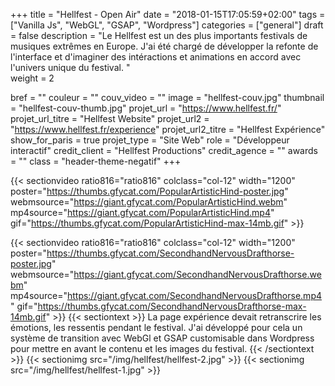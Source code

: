 +++
title = "Hellfest - Open Air"
date = "2018-01-15T17:05:59+02:00"
tags = ["Vanilla Js", "WebGL", "GSAP", "Wordpress"]
categories = ["general"]
draft = false
description = "Le Hellfest est un des plus importants festivals de musiques extrêmes en Europe. J'ai été chargé de développer la refonte de l'interface et d'imaginer des intéractions et animations en accord avec l'univers unique du festival. "  
weight = 2

bref = ""
couleur = ""
couv_video = ""
image = "hellfest-couv.jpg"
thumbnail = "hellfest-couv-thumb.jpg"
projet_url = "https://www.hellfest.fr/"
projet_url_titre = "Hellfest Website"
projet_url2 = "https://www.hellfest.fr/experience"
projet_url2_titre = "Hellfest Expérience"
show_for_paris = true
projet_type = "Site Web"
role = "Développeur interactif"
credit_client = "Hellfest Productions"
credit_agence = ""
awards = ""
class = "header-theme-negatif"
+++
 
{{< sectionvideo ratio816="ratio816" colclass="col-12" width="1200" poster="https://thumbs.gfycat.com/PopularArtisticHind-poster.jpg" 
webmsource="https://giant.gfycat.com/PopularArtisticHind.webm" 
mp4source="https://giant.gfycat.com/PopularArtisticHind.mp4" 
gif="https://thumbs.gfycat.com/PopularArtisticHind-max-14mb.gif" >}}

{{< sectionvideo ratio816="ratio816" colclass="col-12" width="1200" poster="https://thumbs.gfycat.com/SecondhandNervousDrafthorse-poster.jpg" 
webmsource="https://giant.gfycat.com/SecondhandNervousDrafthorse.webm" 
mp4source="https://giant.gfycat.com/SecondhandNervousDrafthorse.mp4" 
gif="https://thumbs.gfycat.com/SecondhandNervousDrafthorse-max-14mb.gif" >}}
{{< sectiontext >}}
    La page expérience devait retranscrire les émotions, les ressentis pendant le festival. J'ai développé pour cela un système de transition avec WebGl et GSAP customisable dans Wordpress pour mettre en avant le contenu et les images du festival.
{{< /sectiontext >}}
{{< sectionimg src="/img/hellfest/hellfest-2.jpg" >}}
{{< sectionimg src="/img/hellfest/hellfest-1.jpg" >}}